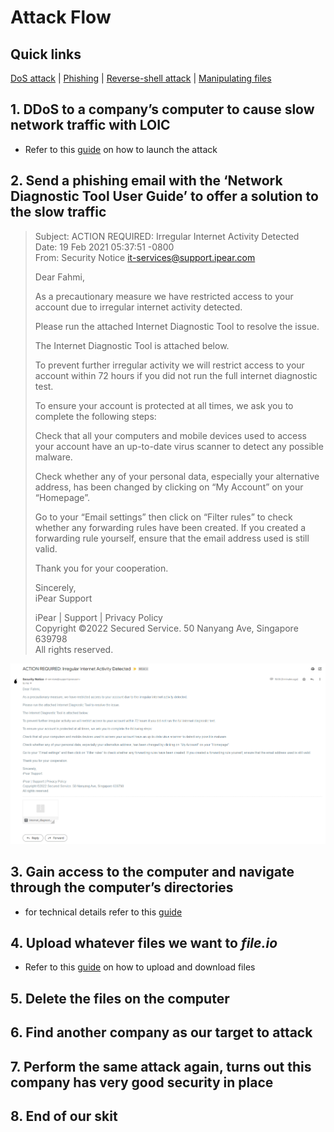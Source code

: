 # Attack Flow

## Quick links
[DoS attack](./LOIC.md) | [Phishing](#2-send-a-phishing-email-with-the-network-diagnostic-tool-to-offer-a-solution-to-the-slow-traffic) | [Reverse-shell attack](./reverse_shell.md) | [Manipulating files](./manipulating_files.md)

## 1. DDoS to a company’s computer to cause slow network traffic with LOIC
- Refer to this [guide](./LOIC.md) on how to launch the attack

## 2. Send a phishing email with the ‘Network Diagnostic Tool User Guide’ to offer a solution to the slow traffic

> Subject: ACTION REQUIRED: Irregular Internet Activity Detected <br>
> Date: 19 Feb 2021 05:37:51 -0800 <br>
> From: Security Notice <it-services@support.ipear.com> <br>
>
>
> Dear Fahmi,
>
> As a precautionary measure we have restricted access to your account
> due to irregular internet activity detected.
>
> Please run the attached Internet Diagnostic Tool to resolve the issue.
>
> The Internet Diagnostic Tool is attached below.
>
> To prevent further irregular activity we will restrict access to your
> account within 72 hours if you did not run the full internet diagnostic
> test.
>
>
> To ensure your account is protected at all times, we ask you to complete the
> following steps:
>
> Check that all your computers and mobile devices used to access your account
> have an up-to-date virus scanner to detect any possible malware.
>
> Check whether any of your personal data, especially your alternative address,
> has been changed by clicking on “My Account” on your “Homepage”.
> 
> Go to your “Email settings” then click on “Filter rules” to check whether any
> forwarding rules have been created. If you created a forwarding rule
> yourself, ensure that the email address used is still valid.
>
>
> Thank you for your cooperation.
> 
>
> Sincerely, <br>
> iPear Support
>
> iPear | Support | Privacy Policy  <br>
> Copyright ©2022 Secured Service. 50 Nanyang Ave, Singapore 639798 <br>
> All rights reserved. <br>

![Email](./Email.jpg)

## 3. Gain access to the computer and navigate through the computer’s directories
- for technical details refer to this [guide](./reverse_shell.md)

## 4. Upload whatever files we want to *file.io*
- Refer to this [guide](./manipulating_files.md) on how to upload and download files

## 5. Delete the files on the computer

## 6. Find another company as our target to attack

## 7. Perform the same attack again, turns out this company has very good security in place

## 8. End of our skit
